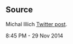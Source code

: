 Source
------

Michal Illich [Twitter post](https://twitter.com/michalillich/status/538780731749965824/photo/1).

8:45 PM - 29 Nov 2014
